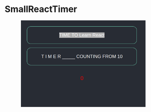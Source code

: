 # SmallReactTimer
<div align="center">
    <img src="./Screenshot%20from%202021-06-08%2019-20-56.png" width="400px"</img> 
</div>


